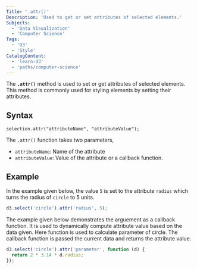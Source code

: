 ```yaml
---
Title: '.attr()'
Description: 'Used to get or set attributes of selected elements.'
Subjects:
  - 'Data Visualization'
  - 'Computer Science'
Tags:
  - 'D3'
  - 'Style'
CatalogContent:
  - 'learn-d3'
  - 'paths/computer-science'
---
```


The **`.attr()`** method is used to set or get attributes of selected elements. This method is commonly used for styling elements by setting their attributes.

## Syntax

```pseudo
selection.attr("attributeName", "attributeValue");
```

The `.attr()` function takes two parameters,

- `attributeName`: Name of the attribute
- `attributeValue`: Value of the attribute or a callback function.

## Example

In the example given below, the value `5` is set to the attribute `radius` which turns the radius of `circle` to 5 units.

```js
d3.select('circle').attr('radius', 5);
```

The example given below demonstrates the arguement as a callback function. It is used to dynamically compute attribute value based on the data given. Here function is used to calculate parameter of circle. The callback function is passed the current data and returns the attribute value.

```js
d3.select('circle').attr('parameter', function (d) {
  return 2 * 3.14 * d.radius;
});
```
